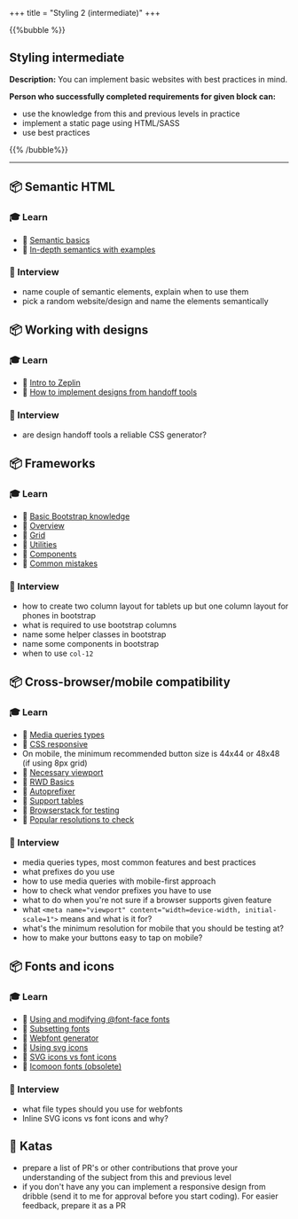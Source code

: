 +++
title = "Styling 2 (intermediate)"
+++

{{%bubble %}}

## Styling intermediate

**Description:** You can implement basic websites with best practices in mind.

**Person who successfully completed requirements for given block can:**

- use the knowledge from this and previous levels in practice
- implement a static page using HTML/SASS 
- use best practices

{{% /bubble%}}

---

## 📦 Semantic HTML

### 🎓 Learn

* 📗 [Semantic basics](https://www.w3schools.com/Html/html5_semantic_elements.asp)
* 📗 [In-depth semantics with examples](https://internetingishard.com/html-and-css/semantic-html/)


### 🎤 Interview

* name couple of semantic elements, explain when to use them
* pick a random website/design and name the elements semantically
  

## 📦 Working with designs

### 🎓 Learn

* 📗 [Intro to Zeplin](https://www.youtube.com/watch?v=x1RPNx8Jsp4)
* 📗 [How to implement designs from handoff tools](https://gist.github.com/ArekJanik/7aa1bc4dae4720ecea05bbde7bd034dd)


### 🎤 Interview

* are design handoff tools a reliable CSS generator?


## 📦 Frameworks

### 🎓 Learn

* 📗 [Basic Bootstrap knowledge](http://getbootstrap.com/)
* 📗 [Overview](http://getbootstrap.com/docs/4.1/layout/overview/)
* 📗 [Grid](http://getbootstrap.com/docs/4.1/layout/grid/)
* 📗 [Utilities](http://getbootstrap.com/docs/4.1/layout/utilities-for-layout/)
* 📗 [Components](http://getbootstrap.com/docs/4.1/components)
* 📗 [Common mistakes](https://medium.com/selleo/bootstrap-is-easy-c59578652d8f)


### 🎤 Interview

* how to create two column layout for tablets up but one column layout for phones in bootstrap
* what is required to use bootstrap columns
* name some helper classes in bootstrap
* name some components in bootstrap
* when to use `col-12`


## 📦 Cross-browser/mobile compatibility

### 🎓 Learn
 
* 📗 [Media queries types](https://www.w3schools.com/cssref/css3_pr_mediaquery.asp)
* 📗 [CSS responsive](https://www.w3schools.com/Css/css_rwd_intro.asp)
* On mobile, the minimum recommended button size is 44x44 or 48x48 (if using 8px grid)
* 📗 [Necessary viewport](https://developer.mozilla.org/en-US/docs/Web/HTML/Viewport_meta_tag#viewport_basics)
* 📗 [RWD Basics](https://internetingishard.com/html-and-css/responsive-design/)
* 📗 [Autoprefixer](https://github.com/postcss/autoprefixer)
* 📗 [Support tables](https://caniuse.com/)
* 📗 [Browserstack for testing](https://www.browserstack.com/)
* 📗 [Popular resolutions to check](https://gs.statcounter.com/screen-resolution-stats/desktop/worldwide)

### 🎤 Interview

* media queries types, most common features and best practices
* what prefixes do you use
* how to use media queries with mobile-first approach
* how to check what vendor prefixes you have to use
* what to do when you're not sure if a browser supports given feature
* what `<meta name="viewport" content="width=device-width, initial-scale=1">` means and what is it for?
* what's the minimum resolution for mobile that you should be testing at?
* how to make your buttons easy to tap on mobile?


## 📦 Fonts and icons

### 🎓 Learn
 
* 📗 [Using and modifying @font-face fonts](https://css-tricks.com/snippets/css/using-font-face/)
* 📗 [Subsetting fonts](http://thenewcode.com/878/Slash-Page-Load-Times-With-CSS-Font-Subsetting)
* 📗 [Webfont generator](https://transfonter.org/)
* 📗 [Using svg icons](https://css-tricks.com/pretty-good-svg-icon-system/)
* 📗 [SVG icons vs font icons](https://css-tricks.com/icon-fonts-vs-svg/)
* 📙 [Icomoon fonts (obsolete)](https://icomoon.io/app/#/select)


### 🎤 Interview

* what file types should you use for webfonts
* Inline SVG icons vs font icons and why?

## 📝 Katas
- prepare a list of PR's or other contributions that prove your understanding of the subject from this and previous level
- if you don't have any you can implement a responsive design from dribble (send it to me for approval before you start coding). For easier feedback, prepare it as a PR
